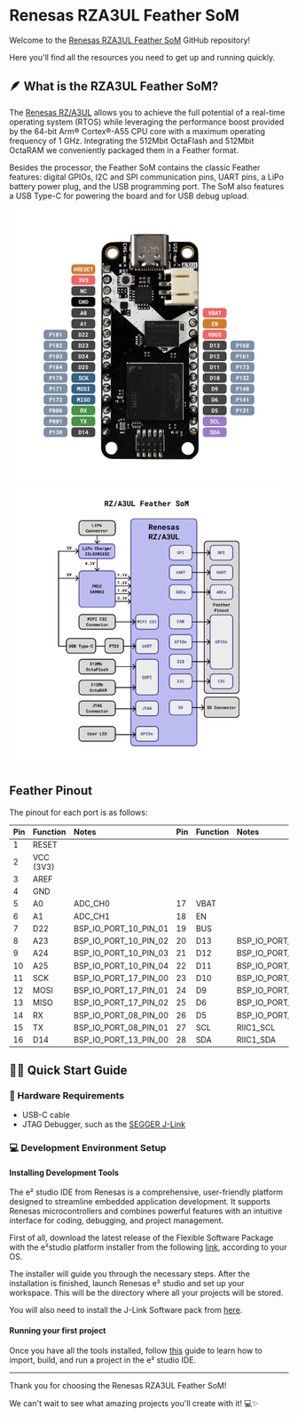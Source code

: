 # Renesas RZA3UL Feather SoM 

Welcome to the <a href="https://zalmotek.com/products/RZA3UL-Feather-SoM/">Renesas RZA3UL Feather SoM</a> GitHub repository!

Here you'll find all the resources you need to get up and running quickly.

## 🪶 What is the RZA3UL Feather SoM?

The <a href="https://www.renesas.com/en/products/microcontrollers-microprocessors/rz-mpus/rza3ul-powerful-1ghz-64-bit-mpus-rtos-support-enables-high-definition-hmi-and-quick-startup">Renesas RZ/A3UL</a> allows you to achieve the full potential of a real-time operating system (RTOS) while leveraging the performance boost provided by the 64-bit Arm® Cortex®-A55 CPU core with a maximum operating frequency of 1 GHz. Integrating the 512Mbit OctaFlash and 512Mbit OctaRAM we conveniently packaged them in a Feather format.

Besides the processor, the Feather SoM contains the classic Feather features: digital GPIOs, I2C and SPI communication pins, UART pins, a LiPo battery power plug, and the USB programming port. The SoM also features a USB Type-C for powering the board and for USB debug upload.

<p align="center">
  <img src="images/Feather-RZA3UL-pinout.png" height="500">
  <img src="images/Feather-RZA3UL-BD.png" height="500">
</p>

## Feather Pinout

The pinout for each port is as follows:


| Pin | Function | Notes | Pin | Function | Notes |
| :-- | :-- | :-- | :-- | :-- | :-- |
| 1 | RESET |  |  |  |  |
| 2 | VCC (3V3) |  |  |  |  |
| 3 | AREF |  |  |  |  |
| 4 | GND |  |  |  |  |
| 5 | A0 | ADC_CH0 | 17 | VBAT |  |
| 6 | A1 | ADC_CH1 | 18 | EN |  |
| 7 | D22 | BSP_IO_PORT_10_PIN_01 | 19 | BUS |  |
| 8 | A23 | BSP_IO_PORT_10_PIN_02 | 20 | D13 | BSP_IO_PORT_16_PIN_00 |
| 9 | A24 | BSP_IO_PORT_10_PIN_03 | 21 | D12 | BSP_IO_PORT_16_PIN_01 |
| 10 | A25 | BSP_IO_PORT_10_PIN_04 | 22 | D11 | BSP_IO_PORT_17_PIN_03 |
| 11 | SCK | BSP_IO_PORT_17_PIN_00  | 23 | D10 | BSP_IO_PORT_13_PIN_02 |
| 12 | MOSI | BSP_IO_PORT_17_PIN_01 | 24 | D9 | BSP_IO_PORT_14_PIN_00 |
| 13 | MISO| BSP_IO_PORT_17_PIN_02 | 25 | D6 | BSP_IO_PORT_14_PIN_01 |
| 14 | RX | BSP_IO_PORT_08_PIN_00 | 26 | D5 | BSP_IO_PORT_13_PIN_01 |
| 15 | TX | BSP_IO_PORT_08_PIN_01 | 27 | SCL | RIIC1_SCL |
| 16 | D14 | BSP_IO_PORT_13_PIN_00 | 28 | SDA | RIIC1_SDA |

## 🐣🏁 Quick Start Guide

### 🔌 Hardware Requirements
- USB-C cable
- JTAG Debugger, such as the <a href="https://www.segger.com/products/debug-probes/j-link/">SEGGER J-Link</a>

### 💻 Development Environment Setup

#### Installing Development Tools

The e² studio IDE from Renesas is a comprehensive, user-friendly platform designed to streamline embedded application development. It supports Renesas microcontrollers and combines powerful features with an intuitive interface for coding, debugging, and project management.

First of all, download the latest release of the Flexible Software Package with the e²studio platform installer from the following <a href="https://www.renesas.com/us/en/software-tool/e2studio-information-rz-family">link</a>, according to your OS.

The installer will guide you through the necessary steps. After the installation is finished, launch Renesas e² studio and set up your workspace. This will be the directory where all your projects will be stored.

You will also need to install the J-Link Software pack from <a href="https://www.segger.com/products/debug-probes/j-link/technology/flash-download/">here</a>.

#### Running your first project

Once you have all the tools installed, follow <a href="https://github.com/Zalmotek/renesas-RZA3UL-feather/tree/main/firmware/Blink/RZA3UL_Feather_Blink">this</a> guide to learn how to import, build, and run a project in the e² studio IDE. 

---
Thank you for choosing the Renesas RZA3UL Feather SoM! 

We can't wait to see what amazing projects you'll create with it! 💻✨
